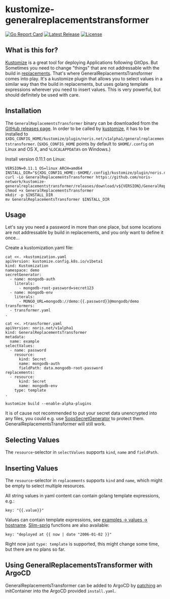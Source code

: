 # kustomize-generalreplacementstransformer

[![Go Report Card](https://goreportcard.com/badge/github.com/noris-network/kustomize-generalreplacementstransformer)](https://goreportcard.com/report/github.com/noris-network/kustomize-generalreplacementstransformer)
[![Latest Release](https://img.shields.io/github/v/release/noris-network/kustomize-generalreplacementstransformer?sort=semver)](https://github.com/noris-network/kustomize-generalreplacementstransformer/releases/latest)
[![License](https://img.shields.io/github/license/noris-network/kustomize-generalreplacementstransformer)](https://github.com/noris-network/kustomize-generalreplacementstransformer/blob/main/LICENSE)

## What is this for?
[Kustomize](https://github.com/kubernetes-sigs/kustomize) is a great tool
for deploying Applications following GitOps. But Sometimes you need to
change "things" that are not addressable with the build in
[replacements](https://kubectl.docs.kubernetes.io/references/kustomize/kustomization/replacements/).
That's where GeneralReplacementsTransformer comes into play. It's a kustomize
plugin that allows you to select values in a similar way than the build in
replacements, but uses golang template expressions wherever you need to insert
values. This is very powerful, but should definitely be used with care.

## Installation

The `GeneralReplacementsTransformer` binary can be downloaded from the
[GitHub releases page](https://github.com/noris-network/kustomize-generalreplacementstransformer/releases).
In order to be called by [kustomize](https://github.com/kubernetes-sigs/kustomize),
it has to be installed to `$XDG_CONFIG_HOME/kustomize/plugin/noris.net/v1alpha1/generalreplacementstransformer`.
(`$XDG_CONFIG_HOME` points by default to `$HOME/.config` on Linux and OS X, and `%LOCALAPPDATA%` on Windows.)

Install version 0.11.1 on Linux:

    VERSION=0.11.1 OS=linux ARCH=amd64
    INSTALL_DIR="${XDG_CONFIG_HOME:-$HOME/.config}/kustomize/plugin/noris.net/v1alpha1/generalreplacementstransformer"
    curl -Lo GeneralReplacementsTransformer https://github.com/noris-network/kustomize-generalreplacementstransformer/releases/download/v${VERSION}/GeneralReplacementsTransformer_${VERSION}_${OS}_${ARCH}
    chmod +x GeneralReplacementsTransformer
    mkdir -p $INSTALL_DIR
    mv GeneralReplacementsTransformer $INSTALL_DIR

## Usage

Let's say you need a password in more than one place, but some locations are not
addressable by build in replacements, and you only want to define it once...

Create a kustomization.yaml file:

    cat <<. >kustomization.yaml
    apiVersion: kustomize.config.k8s.io/v1beta1
    kind: Kustomization
    namespace: demo
    secretGenerator:
      - name: mongodb-auth
        literals:
          - mongodb-root-password=secret123
      - name: mongodb-env
        literals:
          - MONGO_URL=mongodb://demo:{{.password}}@mongodb/demo
    transformers:
      - transformer.yaml
    .

    cat <<. >transformer.yaml
    apiVersion: noris.net/v1alpha1
    kind: GeneralReplacementsTransformer
    metadata:
      name: example
    selectValues:
      - name: password
        resource:
          kind: Secret
          name: mongodb-auth
          fieldPath: data.mongodb-root-password
    replacements:
      - resource:
          kind: Secret
          name: mongodb-env
        type: template
    .

    kustomize build --enable-alpha-plugins

It is of cause not recommended to put your secret data unencrypted into any files,
you could e.g. use [SopsSecretGenerator](https://github.com/goabout/kustomize-sopssecretgenerator)
to protect them. GeneralReplacementsTransformer will still work.

## Selecting Values

The `resource`-selector in `selectValues` supports `kind`, `name` and `fieldPath`.

## Inserting Values

The `resource`-selector in `replacements` supports `kind` and `name`, which might
be empty to select multiple resources.

All string values in yaml content can contain golang template expressions, e.g.:

    key: "{{.value}}"

Values can contain template expressions, see
[examples -> values -> hostname](examples/transformer.yaml#L7-L8).
[Slim-sprig](https://go-task.github.io/slim-sprig/) functions are also available:

    key: "deployed at {{ now | date "2006-01-02 }}"

Right now just `type: template` is supported, this might change some time, but there
are no plans so far.

## Using GeneralReplacementsTransformer with ArgoCD

GeneralReplacementsTransformer can be added to ArgoCD by [patching](doc/argocd.md)
an initContainer into the ArgoCD provided `install.yaml`.

